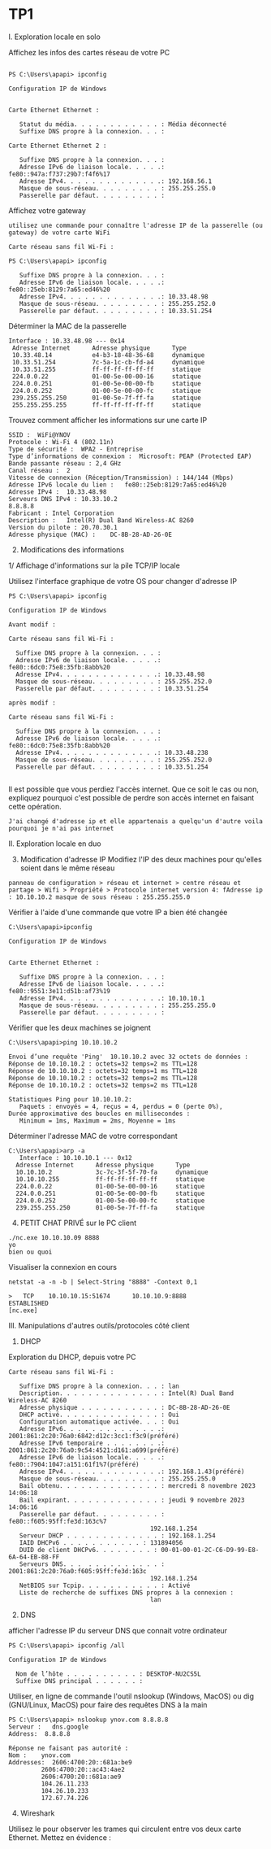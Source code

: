 # TP1

I. Exploration locale en solo

Affichez les infos des cartes réseau de votre PC

```

PS C:\Users\apapi> ipconfig

Configuration IP de Windows


Carte Ethernet Ethernet :

   Statut du média. . . . . . . . . . . . : Média déconnecté
   Suffixe DNS propre à la connexion. . . :

Carte Ethernet Ethernet 2 :

   Suffixe DNS propre à la connexion. . . :
   Adresse IPv6 de liaison locale. . . . .: fe80::947a:f737:29b7:f4f6%17
   Adresse IPv4. . . . . . . . . . . . . .: 192.168.56.1
   Masque de sous-réseau. . . . . . . . . : 255.255.255.0
   Passerelle par défaut. . . . . . . . . :

```

Affichez votre gateway

```
utilisez une commande pour connaître l'adresse IP de la passerelle (ou gateway) de votre carte WiFi

Carte réseau sans fil Wi-Fi :

PS C:\Users\apapi> ipconfig

   Suffixe DNS propre à la connexion. . . :
   Adresse IPv6 de liaison locale. . . . .: fe80::25eb:8129:7a65:ed46%20
   Adresse IPv4. . . . . . . . . . . . . .: 10.33.48.98
   Masque de sous-réseau. . . . . . . . . : 255.255.252.0
   Passerelle par défaut. . . . . . . . . : 10.33.51.254

```
 Déterminer la MAC de la passerelle

 ```
Interface : 10.33.48.98 --- 0x14
  Adresse Internet      Adresse physique      Type
  10.33.48.14           e4-b3-18-48-36-68     dynamique
  10.33.51.254          7c-5a-1c-cb-fd-a4     dynamique
  10.33.51.255          ff-ff-ff-ff-ff-ff     statique
  224.0.0.22            01-00-5e-00-00-16     statique
  224.0.0.251           01-00-5e-00-00-fb     statique
  224.0.0.252           01-00-5e-00-00-fc     statique
  239.255.255.250       01-00-5e-7f-ff-fa     statique
  255.255.255.255       ff-ff-ff-ff-ff-ff     statique

 ```

Trouvez comment afficher les informations sur une carte IP
 ```
SSID :	WiFi@YNOV
Protocole :	Wi-Fi 4 (802.11n)
Type de sécurité :	WPA2 - Entreprise
Type d’informations de connexion :	Microsoft: PEAP (Protected EAP)
Bande passante réseau :	2,4 GHz
Canal réseau :	2
Vitesse de connexion (Réception/Transmission) :	144/144 (Mbps)
Adresse IPv6 locale du lien :	fe80::25eb:8129:7a65:ed46%20
Adresse IPv4 :	10.33.48.98
Serveurs DNS IPv4 :	10.33.10.2
8.8.8.8
Fabricant :	Intel Corporation
Description :	Intel(R) Dual Band Wireless-AC 8260
Version du pilote :	20.70.30.1
Adresse physique (MAC) :	DC-8B-28-AD-26-0E

 ```


2. Modifications des informations 

1/ Affichage d'informations sur la pile TCP/IP locale

Utilisez l'interface graphique de votre OS pour changer d'adresse IP
 ```
PS C:\Users\apapi> ipconfig

Configuration IP de Windows

Avant modif :

Carte réseau sans fil Wi-Fi :

   Suffixe DNS propre à la connexion. . . :
   Adresse IPv6 de liaison locale. . . . .: fe80::6dc0:75e8:35fb:8abb%20
   Adresse IPv4. . . . . . . . . . . . . .: 10.33.48.98
   Masque de sous-réseau. . . . . . . . . : 255.255.252.0
   Passerelle par défaut. . . . . . . . . : 10.33.51.254

après modif :

Carte réseau sans fil Wi-Fi :

   Suffixe DNS propre à la connexion. . . :
   Adresse IPv6 de liaison locale. . . . .: fe80::6dc0:75e8:35fb:8abb%20
   Adresse IPv4. . . . . . . . . . . . . .: 10.33.48.238
   Masque de sous-réseau. . . . . . . . . : 255.255.252.0
   Passerelle par défaut. . . . . . . . . : 10.33.51.254
   
 ```
 Il est possible que vous perdiez l'accès internet. Que ce soit le cas ou non, expliquez pourquoi c'est possible de perdre son accès internet en faisant cette opération.

 ```
 J'ai changé d'adresse ip et elle appartenais a quelqu'un d'autre voila pourquoi je n'ai pas internet

 ```
II. Exploration locale en duo

3. Modification d'adresse IP
Modifiez l'IP des deux machines pour qu'elles soient dans le même réseau
```
panneau de configuration > réseau et internet > centre réseau et partage > Wifi > Propriété > Protocole internet version 4: fAdresse ip : 10.10.10.2 masque de sous réseau : 255.255.255.0
```
Vérifier à l'aide d'une commande que votre IP a bien été changée

```
C:\Users\apapi>ipconfig

Configuration IP de Windows


Carte Ethernet Ethernet :

   Suffixe DNS propre à la connexion. . . :
   Adresse IPv6 de liaison locale. . . . .: fe80::9551:3e11:d51b:af73%19
   Adresse IPv4. . . . . . . . . . . . . .: 10.10.10.1
   Masque de sous-réseau. . . . . . . . . : 255.255.255.0
   Passerelle par défaut. . . . . . . . . :
```
Vérifier que les deux machines se joignent
```
C:\Users\apapi>ping 10.10.10.2

Envoi d’une requête 'Ping'  10.10.10.2 avec 32 octets de données :
Réponse de 10.10.10.2 : octets=32 temps=2 ms TTL=128
Réponse de 10.10.10.2 : octets=32 temps=1 ms TTL=128
Réponse de 10.10.10.2 : octets=32 temps=2 ms TTL=128
Réponse de 10.10.10.2 : octets=32 temps=2 ms TTL=128

Statistiques Ping pour 10.10.10.2:
   Paquets : envoyés = 4, reçus = 4, perdus = 0 (perte 0%),
Durée approximative des boucles en millisecondes :
   Minimum = 1ms, Maximum = 2ms, Moyenne = 1ms
```
 Déterminer l'adresse MAC de votre correspondant
```
C:\Users\apapi>arp -a
   Interface : 10.10.10.1 --- 0x12
  Adresse Internet      Adresse physique      Type
  10.10.10.2            3c-7c-3f-5f-70-fa     dynamique
  10.10.10.255          ff-ff-ff-ff-ff-ff     statique
  224.0.0.22            01-00-5e-00-00-16     statique
  224.0.0.251           01-00-5e-00-00-fb     statique
  224.0.0.252           01-00-5e-00-00-fc     statique
  239.255.255.250       01-00-5e-7f-ff-fa     statique
```

4. PETIT CHAT PRIVÉ
sur le PC client
```
./nc.exe 10.10.10.09 8888
yo
bien ou quoi 
```
Visualiser la connexion en cours
```
netstat -a -n -b | Select-String "8888" -Context 0,1

>   TCP    10.10.10.15:51674      10.10.10.9:8888           ESTABLISHED
[nc.exe]
```


III. Manipulations d'autres outils/protocoles côté client
1. DHCP

Exploration du DHCP, depuis votre PC

```
Carte réseau sans fil Wi-Fi :

   Suffixe DNS propre à la connexion. . . : lan
   Description. . . . . . . . . . . . . . : Intel(R) Dual Band Wireless-AC 8260
   Adresse physique . . . . . . . . . . . : DC-8B-28-AD-26-0E
   DHCP activé. . . . . . . . . . . . . . : Oui
   Configuration automatique activée. . . : Oui
   Adresse IPv6. . . . . . . . . . . . . .: 2001:861:2c20:76a0:6842:d12c:3cc1:f3c9(préféré)
   Adresse IPv6 temporaire . . . . . . . .: 2001:861:2c20:76a0:9c54:4521:d161:a699(préféré)
   Adresse IPv6 de liaison locale. . . . .: fe80::7904:1047:a151:61f1%7(préféré)
   Adresse IPv4. . . . . . . . . . . . . .: 192.168.1.43(préféré)
   Masque de sous-réseau. . . . . . . . . : 255.255.255.0
   Bail obtenu. . . . . . . . . . . . . . : mercredi 8 novembre 2023 14:06:18
   Bail expirant. . . . . . . . . . . . . : jeudi 9 novembre 2023 14:06:16
   Passerelle par défaut. . . . . . . . . : fe80::f605:95ff:fe3d:163c%7
                                       192.168.1.254
   Serveur DHCP . . . . . . . . . . . . . : 192.168.1.254
   IAID DHCPv6 . . . . . . . . . . . : 131894056
   DUID de client DHCPv6. . . . . . . . : 00-01-00-01-2C-C6-D9-99-E8-6A-64-EB-88-FF
   Serveurs DNS. . .  . . . . . . . . . . : 2001:861:2c20:76a0:f605:95ff:fe3d:163c
                                       192.168.1.254
   NetBIOS sur Tcpip. . . . . . . . . . . : Activé
   Liste de recherche de suffixes DNS propres à la connexion :
                                       lan
```
2. DNS

afficher l'adresse IP du serveur DNS que connait votre ordinateur 
 ```
PS C:\Users\apapi> ipconfig /all

Configuration IP de Windows

   Nom de l’hôte . . . . . . . . . . : DESKTOP-NU2CS5L
   Suffixe DNS principal . . . . . . :

 ```
Utiliser, en ligne de commande l'outil nslookup (Windows, MacOS) ou dig (GNU/Linux, MacOS) pour faire des requêtes DNS à la main

 ```
 PS C:\Users\apapi> nslookup ynov.com 8.8.8.8
Serveur :   dns.google
Address:  8.8.8.8

Réponse ne faisant pas autorité :
Nom :    ynov.com
Addresses:  2606:4700:20::681a:be9
          2606:4700:20::ac43:4ae2
          2606:4700:20::681a:ae9
          104.26.11.233
          104.26.10.233
          172.67.74.226
 ```

4. Wireshark

 Utilisez le pour observer les trames qui circulent entre vos deux carte Ethernet. Mettez en évidence :
